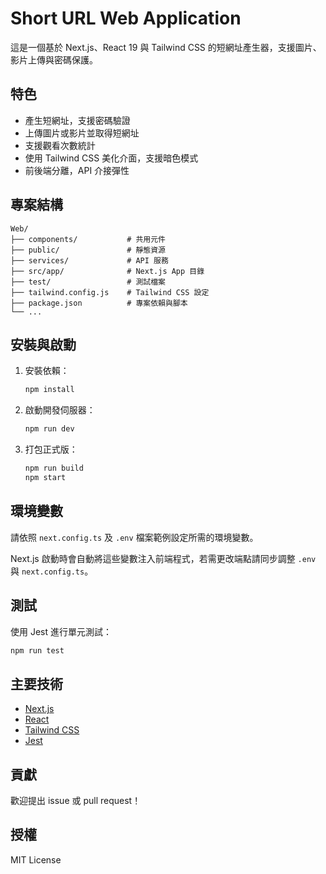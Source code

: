 # Short URL Web Application

這是一個基於 Next.js、React 19 與 Tailwind CSS 的短網址產生器，支援圖片、影片上傳與密碼保護。

## 特色

- 產生短網址，支援密碼驗證
- 上傳圖片或影片並取得短網址
- 支援觀看次數統計
- 使用 Tailwind CSS 美化介面，支援暗色模式
- 前後端分離，API 介接彈性

## 專案結構

```
Web/
├── components/           # 共用元件
├── public/               # 靜態資源
├── services/             # API 服務
├── src/app/              # Next.js App 目錄
├── test/                 # 測試檔案
├── tailwind.config.js    # Tailwind CSS 設定
├── package.json          # 專案依賴與腳本
└── ...
```

## 安裝與啟動

1. 安裝依賴：
   ```bash
   npm install
   ```
2. 啟動開發伺服器：
   ```bash
   npm run dev
   ```
3. 打包正式版：
   ```bash
   npm run build
   npm start
   ```

## 環境變數

請依照 `next.config.ts` 及 `.env` 檔案範例設定所需的環境變數。

Next.js 啟動時會自動將這些變數注入前端程式，若需更改端點請同步調整 `.env` 與 `next.config.ts`。

## 測試

使用 Jest 進行單元測試：

```bash
npm run test
```

## 主要技術

- [Next.js](https://nextjs.org/)
- [React](https://react.dev/)
- [Tailwind CSS](https://tailwindcss.com/)
- [Jest](https://jestjs.io/)

## 貢獻

歡迎提出 issue 或 pull request！

## 授權

MIT License
